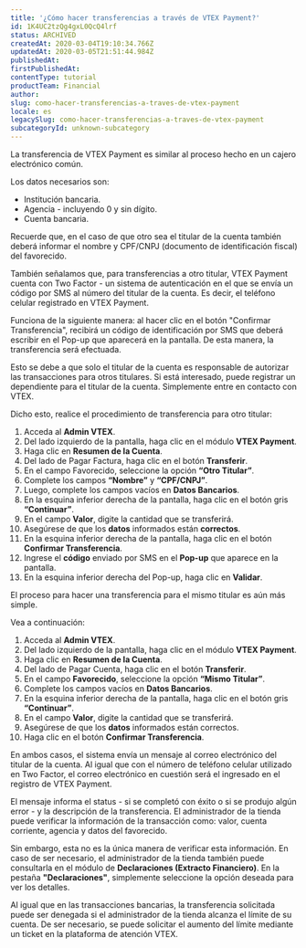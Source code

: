 ```yaml
---
title: '¿Cómo hacer transferencias a través de VTEX Payment?'
id: 1K4UC2tzQg4gxL0QcQ4lrf
status: ARCHIVED
createdAt: 2020-03-04T19:10:34.766Z
updatedAt: 2020-03-05T21:51:44.984Z
publishedAt: 
firstPublishedAt: 
contentType: tutorial
productTeam: Financial
author: 
slug: como-hacer-transferencias-a-traves-de-vtex-payment
locale: es
legacySlug: como-hacer-transferencias-a-traves-de-vtex-payment
subcategoryId: unknown-subcategory
---
```


La transferencia de VTEX Payment es similar al proceso hecho en un cajero electrónico común. 

Los datos necesarios son:

- Institución bancaria.
- Agencia - incluyendo 0 y sin dígito.
- Cuenta bancaria.

Recuerde que, en el caso de que otro sea el titular de la cuenta también deberá informar el nombre y CPF/CNPJ (documento de identificación fiscal) del favorecido.

También señalamos que, para transferencias a otro titular, VTEX Payment cuenta con Two Factor - un sistema de autenticación en el que se envía un código por SMS al número del titular de la cuenta. Es decir, el teléfono celular registrado en VTEX Payment.

Funciona de la siguiente manera: al hacer clic en el botón "Confirmar Transferencia", recibirá un código de identificación por SMS que deberá escribir en el Pop-up que aparecerá en la pantalla. De esta manera, la transferencia será efectuada.

Esto se debe a que solo el titular de la cuenta es responsable de autorizar las transacciones para otros titulares. Si está interesado, puede registrar un dependiente para el titular de la cuenta. Simplemente entre en contacto con VTEX.

Dicho esto, realice el procedimiento de transferencia para otro titular:

1. Acceda al __Admin VTEX__.
2. Del lado izquierdo de la pantalla, haga clic en el módulo __VTEX Payment__.
3. Haga clic en __Resumen de la Cuenta__.
4. Del lado de Pagar Factura, haga clic en el botón __Transferir__.
5. En el campo Favorecido, seleccione la opción __“Otro Titular”__.
6. Complete los campos __“Nombre”__ y __“CPF/CNPJ”__.
7. Luego, complete los campos vacíos en __Datos Bancarios__.
8. En la esquina inferior derecha de la pantalla, haga clic en el botón gris __“Continuar”__.
9. En el campo __Valor__, digite la cantidad que se transferirá.
10. Asegúrese de que los __datos__ informados están __correctos__.
11. En la esquina inferior derecha de la pantalla, haga clic en el botón __Confirmar Transferencia__.
12. Ingrese el __código__ enviado por SMS en el __Pop-up__ que aparece en la pantalla.
13. En la esquina inferior derecha del Pop-up, haga clic en __Validar__.

El proceso para hacer una transferencia para el mismo titular es aún más simple.

Vea a continuación:

1. Acceda al __Admin VTEX__.
2. Del lado izquierdo de la pantalla, haga clic en el módulo __VTEX Payment__.
3. Haga clic en __Resumen de la Cuenta__.
4. Del lado de Pagar Cuenta, haga clic en el botón __Transferir__.
5. En el campo __Favorecido__, seleccione la opción __“Mismo Titular”__.
6. Complete los campos vacíos en __Datos Bancarios__.
7. En la esquina inferior derecha de la pantalla, haga clic en el botón gris __“Continuar”__.
8. En el campo __Valor__, digite la cantidad que se transferirá.
9. Asegúrese de que los __datos__ informados están correctos.
10. Haga clic en el botón __Confirmar Transferencia__.

En ambos casos, el sistema envía un mensaje al correo electrónico del titular de la cuenta. Al igual que con el número de teléfono celular utilizado en Two Factor, el correo electrónico en cuestión será el ingresado en el registro de VTEX Payment.

El mensaje informa el status - si se completó con éxito o si se produjo algún error - y la descripción de la transferencia. El administrador de la tienda puede verificar la información de la transacción como: valor, cuenta corriente, agencia y datos del favorecido.

Sin embargo, esta no es la única manera de verificar esta información. En caso de ser necesario, el administrador de la tienda también puede consultarla en el módulo de __Declaraciones (Extracto Financiero)__. En la pestaña __"Declaraciones"__, simplemente seleccione la opción  deseada para ver los detalles.

<div class=”alert alert-info”>
Al igual que en las transacciones bancarias, la transferencia solicitada puede ser denegada si el administrador de la tienda alcanza el límite de su cuenta. De ser necesario, se puede solicitar el aumento del límite mediante un ticket en la plataforma de atención VTEX.
</div>

